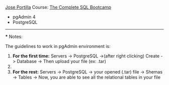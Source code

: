 <a href="https://www.udemy.com/user/joseportilla/" target="_blank">Jose Portilla</a> Course: <a href="https://www.udemy.com/course/the-complete-sql-bootcamp/" target="_blank">The Complete SQL Bootcamp</a>

<ul>
  <li>pgAdmin 4</li>
  <li>PostgreSQL</li>
</ul>
<hr>

<strong>*</strong> Notes:

The guidelines to work in pgAdmin environment is:

<ol>
  <li><strong>For the first time:</strong> Servers -> PostgreSQL ->(after right clicking) Create -> Database -> Then upload your file (ex: .tar)<li>
  <li><strong>For the rest:</strong> Servers -> PostgreSQL -> your opened (.tar) file -> Shemas -> Tables -> Now, you are able to see all the relational tables in your file</li>
</ol>
